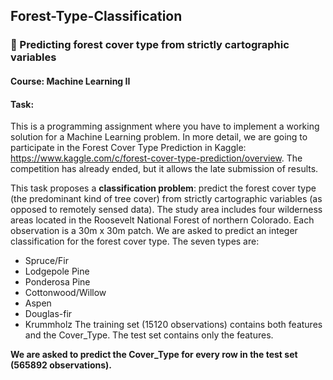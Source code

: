 ## Forest-Type-Classification 
### 🌲 Predicting forest cover type from strictly cartographic variables 

#### Course: Machine Learning II
#### Task:
This is a programming assignment where you have to implement a working solution for a Machine Learning problem. In more detail, we are going to participate in the Forest Cover Type Prediction in Kaggle: https://www.kaggle.com/c/forest-cover-type-prediction/overview. The competition has already ended, but it allows the late submission of results.



This task proposes a **classification problem**: predict the forest cover type (the predominant kind of tree cover) from strictly cartographic variables (as opposed to remotely sensed data). The study area includes four wilderness areas located in the Roosevelt National Forest of northern Colorado. Each observation is a 30m x 30m patch. We are asked to predict an integer classification for the forest cover type. The seven types are:

* Spruce/Fir
* Lodgepole Pine
* Ponderosa Pine
* Cottonwood/Willow
* Aspen
* Douglas-fir
* Krummholz
The training set (15120 observations) contains both features and the Cover_Type. The test set contains only the features.

**We are asked to predict the Cover_Type for every row in the test set (565892 observations).**
